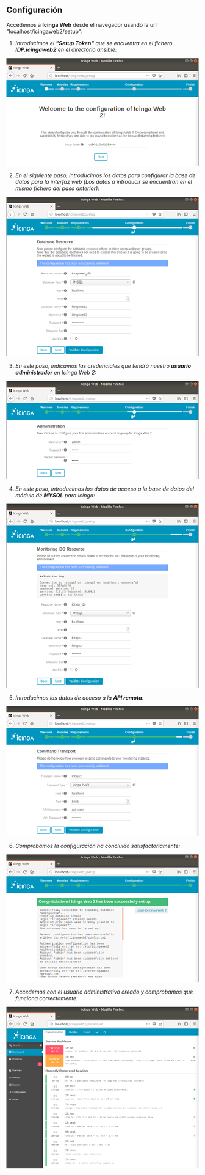 ## Configuración

Accedemos a **Icinga Web** desde el navegador usando la url "localhost/icingaweb2/setup":

1. *Introducimos el **"Setup Token"** que se encuentra en el fichero **IDP.icingaweb2** en el directorio ansible:*

![](screenshots/1.png)

2. *En el siguiente paso, introducimos los datos para configurar la base de datos para la interfaz web (Los datos a introducir se encuentran en el mismo fichero del paso anterior):*

![](screenshots/2.png)

3. *En este paso, indicamos las credenciales que tendrá nuestro **usuario administrador** en Icinga Web 2:*

![](screenshots/3.png)

4. *En este paso, introducimos los datos de acceso a la base de datos del módulo de **MYSQL** para Icinga:*

![](screenshots/4.png)

5. *Introducimos los datos de acceso a la **API remota**:*

![](screenshots/5.png)

6. *Comprobamos la configuración ha concluido satisfactoriamente:*

![](screenshots/6.png)

7. *Accedemos con el usuario administrativo creado y comprobamos que funciona correctamente:*

![](screenshots/7.png)